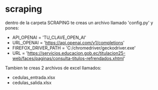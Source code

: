 # scraping
dentro de la carpeta SCRAPING te creas un archivo llamado 'config.py' y pones:

- API_OPENAI = 'TU_CLAVE_OPEN_AI'
- URL_OPENAI = 'https://api.openai.com/v1/completions'
- FIREFOX_DRIVER_PATH = 'C:/chromedriver/geckodriver.exe'
- URL = 'https://servicios.educacion.gob.ec/titulacion25-web/faces/paginas/consulta-titulos-refrendados.xhtml'

Tambien te creas 2 archivos de excel llamados:

- cedulas_entrada.xlsx
- cedulas_salida.xlsx